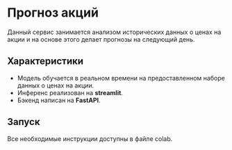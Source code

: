 # Прогноз акций

Данный сервис занимается анализом исторических данных о ценах на акции и на основе этого делает прогнозы на следующий день.

## Характеристики
* Модель обучается в реальном времени на предоставленном наборе данных о ценах на акции.
* Инференс реализован на **streamlit**.
* Бэкенд написан на **FastAPI**.

## Запуск
Все необходимые инструкции доступны в файле colab.
